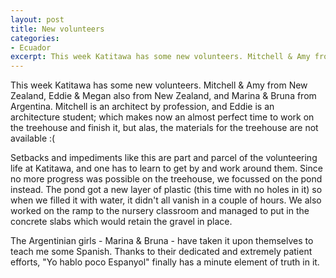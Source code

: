 ```yaml
---
layout: post
title: New volunteers
categories:
- Ecuador
excerpt: This week Katitawa has some new volunteers. Mitchell & Amy from New Zealand, Eddie & Megan also from New Zealand, and Marina & Bruna from Argentina.
---
```


This week Katitawa has some new volunteers. Mitchell & Amy from New Zealand,
Eddie & Megan also from New Zealand, and Marina & Bruna from Argentina. Mitchell
is an architect by profession, and Eddie is an architecture student; which makes
now an almost perfect time to work on the treehouse and finish it, but alas, the
materials for the treehouse are not available :(

Setbacks and impediments like this are part and parcel of the volunteering life
at Katitawa, and one has to learn to get by and work around them. Since no more
progress was possible on the treehouse, we focussed on the pond instead. The
pond got a new layer of plastic (this time with no holes in it) so when we
filled it with water, it didn't all vanish in a couple of hours. We also worked
on the ramp to the nursery classroom and managed to put in the concrete slabs
which would retain the gravel in place.

The Argentinian girls - Marina & Bruna - have taken it upon themselves to teach
me some Spanish. Thanks to their dedicated and extremely patient efforts, "Yo
hablo poco Espanyol" finally has a minute element of truth in it.
